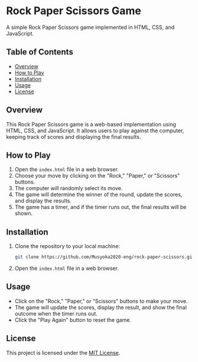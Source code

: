 
# Rock Paper Scissors Game

A simple Rock Paper Scissors game implemented in HTML, CSS, and JavaScript.

## Table of Contents

- [Overview](#overview)
- [How to Play](#how-to-play)
- [Installation](#installation)
- [Usage](#usage)
- [License](#license)

## Overview

This Rock Paper Scissors game is a web-based implementation using HTML, CSS, and JavaScript. It allows users to play against the computer, keeping track of scores and displaying the final results.

## How to Play

1. Open the `index.html` file in a web browser.
2. Choose your move by clicking on the "Rock," "Paper," or "Scissors" buttons.
3. The computer will randomly select its move.
4. The game will determine the winner of the round, update the scores, and display the results.
5. The game has a timer, and if the timer runs out, the final results will be shown.

## Installation

1. Clone the repository to your local machine:

   ```bash
   git clone https://github.com/Musyoka2020-eng/rock-paper-scissors.git
   ```

2. Open the `index.html` file in a web browser.

## Usage

- Click on the "Rock," "Paper," or "Scissors" buttons to make your move.
- The game will update the scores, display the result, and show the final outcome when the timer runs out.
- Click the "Play Again" button to reset the game.

## License

This project is licensed under the [MIT License](LICENSE).
